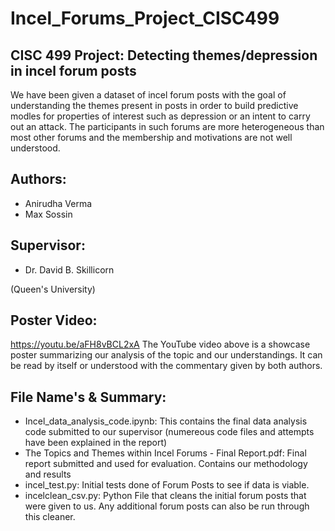 # Incel_Forums_Project_CISC499

## CISC 499 Project: Detecting themes/depression in incel forum posts
We have been given a dataset of incel forum posts with the goal of understanding the themes present in posts in order to build predictive modles for properties of interest such as depression or an intent to carry out an attack. The participants in such forums are more heterogeneous than most other forums and the membership and motivations are not well understood.

## Authors:
- Anirudha Verma
- Max Sossin 

## Supervisor:
- Dr. David B. Skillicorn

(Queen's University)

## Poster Video:
https://youtu.be/aFH8vBCL2xA
The YouTube video above is a showcase poster summarizing our analysis of the topic and our understandings. It can be read by itself or understood with the commentary given by both authors.

## File Name's & Summary:
- Incel_data_analysis_code.ipynb: This contains the final data analysis code submitted to our supervisor (numereous code files and attempts have been explained in the report)
- The Topics and Themes within Incel Forums - Final Report.pdf: Final report submitted and used for evaluation. Contains our methodology and results
- incel_test.py: Initial tests done of Forum Posts to see if data is viable.
- incelclean_csv.py: Python File that cleans the initial forum posts that were given to us. Any additional forum posts can also be run through this cleaner.
